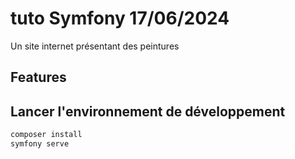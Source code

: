 # tuto Symfony 17/06/2024

Un site internet présentant des peintures

## Features

## Lancer l'environnement de développement
``` bash
composer install
symfony serve
```